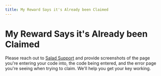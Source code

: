 ```yaml
---
title: My Reward Says it's Already been Claimed
---
```


# My Reward Says it's Already been Claimed

Please reach out to [Salad Support](https://support.salad.com/article/216-how-to-create-a-support-ticket) and provide screenshots of the page you're entering your code into, the code being entered, and the error page you're seeing when trying to claim. We'll help you get your key working.
